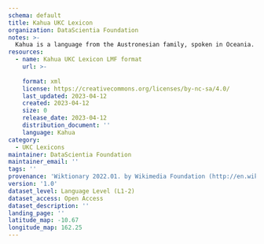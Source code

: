 ```yaml
---
schema: default
title: Kahua UKC Lexicon
organization: DataScientia Foundation
notes: >-
  Kahua is a language from the Austronesian family, spoken in Oceania. The UKC Lexicon of Kahua is represented as a lexico-semantic network. It consists of words, word senses, synsets, as well as sense-level and synset-level relationships.
resources:
  - name: Kahua UKC Lexicon LMF format
    url: >-
      
    format: xml
    license: https://creativecommons.org/licenses/by-nc-sa/4.0/
    last_updated: 2023-04-12
    created: 2023-04-12
    size: 0
    release_date: 2023-04-12
    distribution_document: ''
    language: Kahua
category:
  - UKC Lexicons
maintainer: DataScientia Foundation
maintainer_email: ''
tags: ''
provenance: 'Wiktionary 2022.01. by Wikimedia Foundation (http://en.wiktionary.org); Princeton WordNet 2.1 by Princeton University (https://wordnet.princeton.edu)'
version: '1.0'
dataset_level: Language Level (L1-2)
dataset_access: Open Access
dataset_description: ''
landing_page: ''
latitude_map: -10.67
longitude_map: 162.25
---
```

